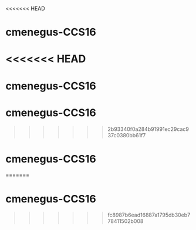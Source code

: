 <<<<<<< HEAD
# cmenegus-CCS16
<<<<<<< HEAD
=======
# cmenegus-CCS16
# cmenegus-CCS16
>>>>>>> 2b93340f0a284b91991ec29cac937c0380bb61f7
# cmenegus-CCS16
=======
# cmenegus-CCS16
>>>>>>> fc8987b6ead16887a1795db30eb778411502b008
